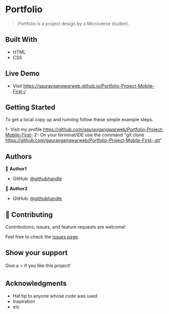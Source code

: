 # Portfolio

> Portfolio is a project design by a Microverse student.


## Built With

- HTML
- CSS


## Live Demo

- Visit https://gauravgangwarweb.github.io/Portfolio-Project-Mobile-First-/


## Getting Started

To get a local copy up and running follow these simple example steps.

1- Visit my profile https://github.com/gauravgangwarweb/Portfolio-Project-Mobile-First-
2- On your terminal/IDE use the command "git clone https://github.com/gauravgangwarweb/Portfolio-Project-Mobile-First-.git"


## Authors

👤 **Author1**

- GitHub: [@githubhandle](https://github.com/gauravgangwarweb)

👤 **Author2**

- GitHub: [@githubhandle](https://github.com/michaelamponsah)


## 🤝 Contributing

Contributions, issues, and feature requests are welcome!

Feel free to check the [issues page](../../issues/).


## Show your support

Give a ⭐️ if you like this project!


## Acknowledgments

- Hat tip to anyone whose code was used
- Inspiration
- etc